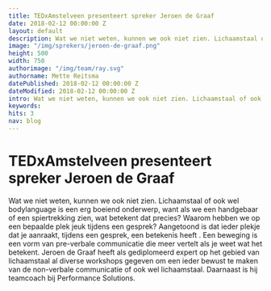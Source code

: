 ```yaml
---
title: TEDxAmstelveen presenteert spreker Jeroen de Graaf
date: 2018-02-12 00:00:00 Z
layout: default
description: Wat we niet weten, kunnen we ook niet zien. Lichaamstaal of ook wel bodylanguage is een erg boeiend onderwerp, want als we een handgebaar of een spiertrekking zien, wat betekent dat precies?
image: "/img/sprekers/jeroen-de-graaf.png"
height: 500
width: 750
authorimage: "/img/team/ray.svg"
authorname: Mette Reitsma
datePublished: 2018-02-12 00:00:00 Z
dateModified: 2018-02-12 00:00:00 Z
intro: Wat we niet weten, kunnen we ook niet zien. Lichaamstaal of ook wel bodylanguage is een erg boeiend onderwerp, want als we een handgebaar of een spiertrekking zien, wat betekent dat precies?
keywords:
hits: 3
nav: blog
---
```


# TEDxAmstelveen presenteert spreker Jeroen de Graaf

<a href="{{site.url}}{{page.url}}" title="{{ page.title }}"><amp-img noloading width="250" height="250" alt="{{ page.title }}" layout="responsive" src="{{site.url}}{{ page.image }}" class="photo pull-left"></amp-img></a>

Wat we niet weten, kunnen we ook niet zien. Lichaamstaal of ook wel bodylanguage is een erg boeiend onderwerp, want als we een handgebaar of een spiertrekking zien, wat betekent dat precies? Waarom hebben we op een bepaalde plek jeuk tijdens een gesprek? Aangetoond is dat ieder plekje dat je aanraakt, tijdens een gesprek, een betekenis heeft . Een beweging is een vorm van pre-verbale communicatie die meer vertelt als je weet wat het betekent.
Jeroen de Graaf heeft als gediplomeerd expert op het gebied van lichaamstaal al diverse workshops gegeven om een ieder bewust te maken van de non-verbale communicatie of ook wel lichaamstaal. Daarnaast is hij teamcoach bij Performance Solutions.
